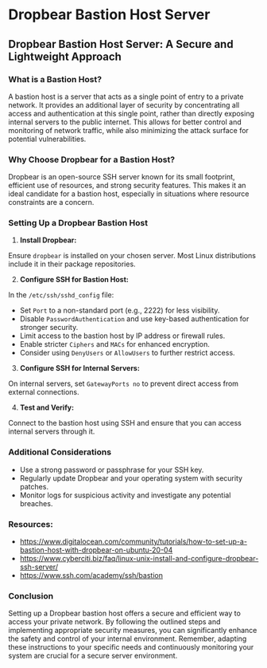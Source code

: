 # Dropbear Bastion Host Server
## Dropbear Bastion Host Server: A Secure and Lightweight Approach

### What is a Bastion Host?

A bastion host is a server that acts as a single point of entry to a private network. It provides an additional layer of security by concentrating all access and authentication at this single point, rather than directly exposing internal servers to the public internet. This allows for better control and monitoring of network traffic, while also minimizing the attack surface for potential vulnerabilities.

### Why Choose Dropbear for a Bastion Host?

Dropbear is an open-source SSH server known for its small footprint, efficient use of resources, and strong security features. This makes it an ideal candidate for a bastion host, especially in situations where resource constraints are a concern.

### Setting Up a Dropbear Bastion Host

1. **Install Dropbear:** 

Ensure `dropbear` is installed on your chosen server. Most Linux distributions include it in their package repositories.

2. **Configure SSH for Bastion Host:**

In the `/etc/ssh/sshd_config` file:

* Set `Port` to a non-standard port (e.g., 2222) for less visibility.
* Disable `PasswordAuthentication` and use key-based authentication for stronger security.
* Limit access to the bastion host by IP address or firewall rules.
* Enable stricter `Ciphers` and `MACs` for enhanced encryption.
* Consider using `DenyUsers` or `AllowUsers` to further restrict access.

3. **Configure SSH for Internal Servers:**

On internal servers, set `GatewayPorts no` to prevent direct access from external connections.

4. **Test and Verify:**

Connect to the bastion host using SSH and ensure that you can access internal servers through it.

### Additional Considerations

* Use a strong password or passphrase for your SSH key.
* Regularly update Dropbear and your operating system with security patches.
* Monitor logs for suspicious activity and investigate any potential breaches.

### Resources:

* https://www.digitalocean.com/community/tutorials/how-to-set-up-a-bastion-host-with-dropbear-on-ubuntu-20-04
* https://www.cyberciti.biz/faq/linux-unix-install-and-configure-dropbear-ssh-server/ 
* https://www.ssh.com/academy/ssh/bastion

### Conclusion

Setting up a Dropbear bastion host offers a secure and efficient way to access your private network. By following the outlined steps and implementing appropriate security measures, you can significantly enhance the safety and control of your internal environment. Remember, adapting these instructions to your specific needs and continuously monitoring your system are crucial for a secure server environment.
